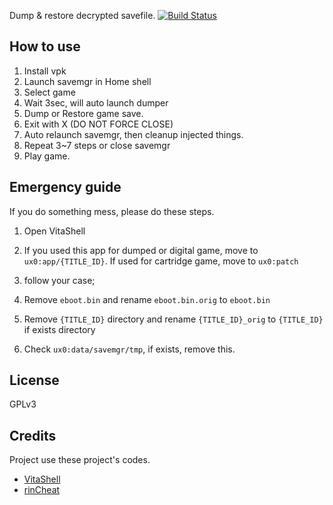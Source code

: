 Dump & restore decrypted savefile.
[![Build Status](https://travis-ci.org/d3m3vilurr/vita-savemgr.svg?branch=master)](https://travis-ci.org/d3m3vilurr/vita-savemgr)

## How to use
1. Install vpk
2. Launch savemgr in Home shell
3. Select game
4. Wait 3sec, will auto launch dumper
5. Dump or Restore game save.
6. Exit with X (DO NOT FORCE CLOSE)
7. Auto relaunch savemgr, then cleanup injected things.
8. Repeat 3~7 steps or close savemgr
9. Play game.

## Emergency guide
If you do something mess, please do these steps.

1. Open VitaShell
2. If you used this app for dumped or digital game, move to `ux0:app/{TITLE_ID}`.
  If used for cartridge game, move to `ux0:patch`

3. follow your case;

  1. Remove `eboot.bin` and rename `eboot.bin.orig` to `eboot.bin`
  2. Remove `{TITLE_ID}` directory and rename `{TITLE_ID}_orig` to `{TITLE_ID}` if exists directory

4. Check `ux0:data/savemgr/tmp`, if exists, remove this.

## License
GPLv3

## Credits
Project use these project's codes.

* [VitaShell][]
* [rinCheat][]

[VitaShell]: https://github.com/TheOfficialFloW/VitaShell
[rinCheat]: https://github.com/Rinnegatamante/rinCheat
